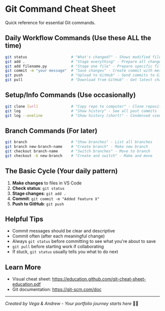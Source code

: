 # Git Command Cheat Sheet

Quick reference for essential Git commands.

## Daily Workflow Commands (Use these ALL the time)

```bash
git status                    # "What's changed?" - Shows modified files
git add .                     # "Stage everything" - Prepare all changes
git add filename.py           # "Stage one file" - Prepare specific file
git commit -m "your message"  # "Save changes" - Create commit with message
git push                      # "Upload to GitHub" - Send commits to GitHub
git pull                      # "Download from GitHub" - Get latest changes
```

## Setup/Info Commands (Use occasionally)

```bash
git clone [url]               # "Copy repo to computer" - Clone repository
git log                       # "Show history" - See all past commits
git log --oneline             # "Show history (short)" - Condensed view
```

## Branch Commands (For later)

```bash
git branch                    # "Show branches" - List all branches
git branch new-branch-name    # "Create branch" - Make new branch
git checkout branch-name      # "Switch branches" - Move to branch
git checkout -b new-branch    # "Create and switch" - Make and move
```

## The Basic Cycle (Your daily pattern)

1. **Make changes** to files in VS Code
2. **Check status**: `git status`
3. **Stage changes**: `git add .`
4. **Commit**: `git commit -m "Added feature X"`
5. **Push to GitHub**: `git push`

## Helpful Tips

- Commit messages should be clear and descriptive
- Commit often (after each meaningful change)
- Always `git status` before committing to see what you're about to save
- `git pull` before starting work if collaborating
- If stuck, `git status` usually tells you what to do next

## Learn More

- Visual cheat sheet: https://education.github.com/git-cheat-sheet-education.pdf
- Git documentation: https://git-scm.com/doc

---

*Created by Vega & Andrew - Your portfolio journey starts here* 💙🤍
